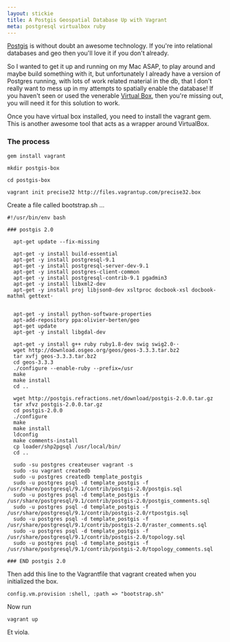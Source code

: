 ```yaml
---
layout: stickie
title: A Postgis Geospatial Database Up with Vagrant
meta: postgresql virtualbox ruby
---
```

[Postgis](http://postgis.net/) is without doubt an awesome technology. If you're into relational databases and geo then you'll love it if you don't already.

So I wanted to get it up and running on my Mac ASAP, to play around and maybe build something with it, but unfortunately I already have a version of Postgres running, with lots of work related material in the db, that I don't really want to mess up in my attempts to spatially enable the database! If you haven't seen or used the venerable [Virtual Box](https://www.virtualbox.org/), then you're missing out, you will need it for this solution to work.

Once you have virtual box installed, you need to install the vagrant gem. This is another awesome tool that acts as a wrapper around VirtualBox.

### The process

    gem install vagrant

    mkdir postgis-box

    cd postgis-box

    vagrant init precise32 http://files.vagrantup.com/precise32.box

Create a file called bootstrap.sh ...

    #!/usr/bin/env bash

    ### postgis 2.0

      apt-get update --fix-missing

      apt-get -y install build-essential
      apt-get -y install postgresql-9.1
      apt-get -y install postgresql-server-dev-9.1
      apt-get -y install postgres-client-common
      apt-get -y install postgresql-contrib-9.1 pgadmin3
      apt-get -y install libxml2-dev
      apt-get -y install proj libjson0-dev xsltproc docbook-xsl docbook-mathml gettext·


      apt-get -y install python-software-properties
      apt-add-repository ppa:olivier-berten/geo
      apt-get update
      apt-get -y install libgdal-dev

      apt-get -y install g++ ruby ruby1.8-dev swig swig2.0··
      wget http://download.osgeo.org/geos/geos-3.3.3.tar.bz2
      tar xvfj geos-3.3.3.tar.bz2
      cd geos-3.3.3
      ./configure --enable-ruby --prefix=/usr
      make
      make install
      cd ..

      wget http://postgis.refractions.net/download/postgis-2.0.0.tar.gz
      tar xfvz postgis-2.0.0.tar.gz
      cd postgis-2.0.0
      ./configure
      make
      make install
      ldconfig
      make comments-install
      cp loader/shp2pgsql /usr/local/bin/
      cd ..

      sudo -su postgres createuser vagrant -s
      sudo -su vagrant createdb
      sudo -u postgres createdb template_postgis
      sudo -u postgres psql -d template_postgis -f /usr/share/postgresql/9.1/contrib/postgis-2.0/postgis.sql
      sudo -u postgres psql -d template_postgis -f /usr/share/postgresql/9.1/contrib/postgis-2.0/postgis_comments.sql
      sudo -u postgres psql -d template_postgis -f /usr/share/postgresql/9.1/contrib/postgis-2.0/rtpostgis.sql
      sudo -u postgres psql -d template_postgis -f /usr/share/postgresql/9.1/contrib/postgis-2.0/raster_comments.sql
      sudo -u postgres psql -d template_postgis -f /usr/share/postgresql/9.1/contrib/postgis-2.0/topology.sql
      sudo -u postgres psql -d template_postgis -f /usr/share/postgresql/9.1/contrib/postgis-2.0/topology_comments.sql

    ### END postgis 2.0

Then add this line to the Vagrantfile that vagrant created when you initialized the box.

    config.vm.provision :shell, :path => "bootstrap.sh"

Now run
    
    vagrant up

Et viola.

